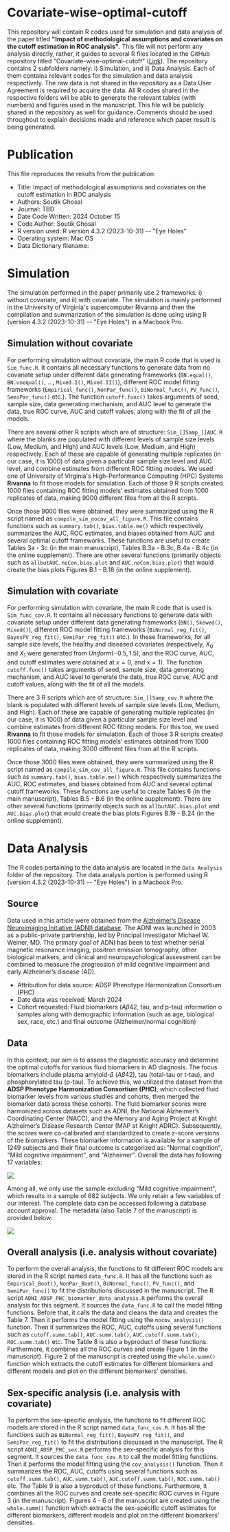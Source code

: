 # Covariate-wise-optimal-cutoff
This repository will contain R codes used for simulation and data analysis of the paper titled **"Impact of methodological assumptions and covariates on the cutoff estimation in ROC analysis"**. This file will not perform any analysis directly, rather, it guides to several R files located in the GitHub repository titled "Covariate-wise-optimal-cutoff" ([Link](https://github.com/soutikghosal/Covariate-wise-optimal-cutoff)). The repository contains 2 subfolders namely: i) Simulation, and ii) Data Analysis. Each of them contains relevant codes for the simulation and data analysis respectively. The raw data is not shared in the repository as a Data User Agreement is required to acquire the data. All R codes shared in the respective folders will be able to generate the relevant tables (with numbers) and figures used in the manuscript. This file will be publicly shared in the repository as well for guidance. Comments should be used throughout to explain decisions made and reference which paper result is being generated. 

# Publication
This file reproduces the results from the publication:

* Title: Impact of methodological assumptions and covariates on the cutoff estimation in ROC analysis
* Authors: Soutik Ghosal
* Journal: TBD
* Date Code Written: 2024 October 15
* Code Author: Soutik Ghosal
* R version used: R version 4.3.2 (2023-10-31) -- "Eye Holes"
* Operating system: Mac OS
* Data Dictionary filename:

# Simulation

The simulation performed in the paper primarily use 2 frameworks: i) without covariate, and ii) with covariate. The simulation is mainly performed in the University of Virginia's supercomputer Rivanna and then the compilation and summarization of the simulation is done using using R (version 4.3.2 (2023-10-31) -- "Eye Holes") in a Macbook Pro.

## Simulation without covariate

For performing simulation without covariate, the main R code that is used is `Sim_func.R`. It contains all necessary functions to generate data from no covariate setup under different data generating frameworks (`BN.equal()`, `BN.unequal()`, $\ldots$, `Mixed.I()`, `Mixed.II()`), different ROC model fitting frameworks (`Empirical_func()`, `NonPar_func()`, `BiNormal_func()`, `PV_func()`, `SemiPar_func()` etc.). The function `cutoff.func()` takes arguments of seed, sample size, data generating mechanism, and AUC level to generate the data, true ROC curve, AUC and cutoff values, along with the fit of all the models.

<p>

There are several other R scripts which are of structure: `Sim_[]Samp_[]AUC.R` where the blanks are populated with different levels of sample size levels (Low, Medium, and High) and AUC levels (Low, Medium, and High) respectively. Each of these are capable of generating multiple replicates (in our case, it is 1000) of data given a particular sample size level and AUC level, and combine estimates from different ROC fitting models. We used one of University of Virginia's High-Performance Computing (HPC) Systems **Rivanna** to fit those models for simulation. Each of those 9 R scripts created 1000 files containing ROC fitting models' estimates obtained from 1000 replicates of data, making 9000 different files from all the R scripts.

<p>

Once those 9000 files were obtained, they were summarized using the R script named as `compile_sim_nocov_all_figure.R`. This file contains functions such as `summary.tab()`, `bias.table.me()` which respectively summarizes the AUC, ROC estimates, and biases obtained from AUC and several optimal cutoff frameworks. These functions are useful to create Tables 3a - 3c (in the main manuscript), Tables B.3a - B.3c, B.4a - B.4c (in the online supplement). There are other several functions (primarily objects such as `allbutAUC.noCon.bias.plot` and `AUC.noCon.bias.plot`) that would create the bias plots Figures B.1 - B.18 (in the online supplement).

## Simulation with covariate

For performing simulation with covariate, the main R code that is used is `Sim_func_cov.R`. It contains all necessary functions to generate data with covariate setup under different data generating frameworks (`BN()`, `Skewed()`, `Mixed()`), different ROC model fitting frameworks (`BiNormal_reg_fit()`, `BayesPV_reg_fit()`, `SemiPar_reg_fit()` etc.). In these frameworks, for all sample size levels, the healthy and diseased covariates (respectively, $X_0$ and $X_1$ were generated from $Uniform(-0.5, 1.5)$, and the ROC curve, AUC, and cutoff estimates were obtained at $x=0$, and $x=1$). The function `cutoff.func()` takes arguments of seed, sample size, data generating mechanism, and AUC level to generate the data, true ROC curve, AUC and cutoff values, along with the fit of all the models.

<p>

There are 3 R scripts which are of structure: `Sim_[]Samp_cov.R` where the blank is populated with different levels of sample size levels (Low, Medium, and High). Each of these are capable of generating multiple replicates (in our case, it is 1000) of data given a particular sample size level and combine estimates from different ROC fitting models. For this too, we used **Rivanna** to fit those models for simulation. Each of those 3 R scripts created 1000 files containing ROC fitting models' estimates obtained from 1000 replicates of data, making 3000 different files from all the R scripts.

<p>

Once those 3000 files were obtained, they were summarized using the R script named as `compile_sim_cov_all_figure.R`. This file contains functions such as `summary.tab()`, `bias.table.me()` which respectively summarizes the AUC, ROC estimates, and biases obtained from AUC and several optimal cutoff frameworks. These functions are useful to create Tables 6 (in the main manuscript), Tables B.5 - B.6 (in the online supplement). There are other several functions (primarily objects such as `allbutAUC.bias.plot` and `AUC.bias.plot`) that would create the bias plots Figures B.19 - B.24 (in the online supplement).


# Data Analysis

The R codes pertaining to the data analysis are located in the `Data Analysis` folder of the repository. The data analysis portion is performed using R (version 4.3.2 (2023-10-31) -- "Eye Holes") in a Macbook Pro.

## Source

Data used in this article were obtained from the [Alzheimer’s Disease Neuroimaging Initiative (ADNI) database](adni.loni.usc.edu). The ADNI was launched in 2003 as a public-private partnership, led by Principal Investigator Michael W. Weiner, MD. The primary goal of ADNI has been to test whether serial magnetic resonance imaging, positron emission tomography, other biological markers, and clinical and neuropsychological assessment can be combined to measure the progression of mild cognitive impairment and early Alzheimer’s disease (AD). 

* Attribution for data source: ADSP Phenotype Harmonization Consortium (PHC)
* Date data was received: March 2024
* Cohort requested: Fluid biomarkers ($A\beta 42$, tau, and p-tau) information o samples along with demographic information (such as age, biological sex, race, etc.) and final outcome (Alzheimer/normal cognition) 


## Data

In this context, our aim is to assess the diagnostic accuracy and determine the optimal cutoffs for various fluid biomarkers in AD diagnosis. The focus biomarkers include plasma amyloid-$\beta$ ($A\beta 42$), tau (total-tau or t-tau), and phosphorylated tau (p-tau). To achieve this, we utilized the dataset from the **ADSP Phenotype Harmonization Consortium (PHC)**, which collected fluid biomarker levels from various studies and cohorts, then merged the biomarker data across these cohorts. The fluid biomarker scores were harmonized across datasets such as ADNI, the National Alzheimer’s Coordinating Center (NACC), and the Memory and Aging Project at Knight Alzheimer’s Disease Research Center (MAP at Knight ADRC). Subsequently, the scores were co-calibrated and standardized to create z-score versions of the biomarkers. These biomarker information is available for a sample of 1249 subjects and their final outcome is categorized as: "Normal cognition", "Mild cognitive impairment", and "Alzheimer". Overall the data has following 17 variables:
</p>

![](snippet2.png)
</p>
  
Among all, we only use the sample excluding "Mild cognitive impairment", which results in a sample of 682 subjects. We only retain a few variables of our interest. The complete data can be accessed following a database account approval. The metadata (also Table 7 of the manuscript) is provided below:
</p>

![](metadata.png)
</p>

## Overall analysis (i.e. analysis without covariate)

To perform the overall analysis, the functions to fit different ROC models are stored in the R script named `data_func.R`. It has all the functions such as `Empirical_Boot()`, `NonPar_Boot()`, `BiNormal_func()`, `PV_func()`, and `SemiPar_func()` to fit the distributions discussed in the manuscript. The R script `ADNI_ADSP_PHC_biomarker_data_analysis.R` performs the overall analysis for this segment. It sources the `data_func.R` to call the model fitting functions. Before that, it calls the data and cleans the data and creates the Table 7. Then it performs the model fitting using the `nocov_analysis()` function. Then it summarizes the ROC, AUC, cutoffs using several functions such as `cutoff.summ.tab()`, `AUC.summ.tab()`, `AUC.cutoff.summ.tab()`, `ROC.summ.tab()` etc. The Table 8 is also a byproduct of these functions. Furthermore, it combines all the ROC curves and create Figure 1 (in the manuscript). Figure 2 of the manuscript is created using the `whole.summ()` function which extracts the cutoff estimates for different biomarkers and different models and plot on the different biomarkers' densities.

## Sex-specific analysis (i.e. analysis with covariate)

To perform the sex-specific analysis, the functions to fit different ROC models are stored in the R script named `data_func_cov.R`. It has all the functions such as `BiNormal_reg_fit()`, `BayesPV_reg_fit()`, and `SemiPar_reg_fit()` to fit the distributions discussed in the manuscript. The R script `ADNI_ADSP_PHC_sex.R` performs the sex-specific analysis for this segment. It sources the `data_func_cov.R` to call the model fitting functions. Then it performs the model fitting using the `cov_analysis()` function. Then it summarizes the ROC, AUC, cutoffs using several functions such as `cutoff.summ.tab()`, `AUC.summ.tab()`, `AUC.cutoff.summ.tab()`, `ROC.summ.tab()` etc. The Table 9 is also a byproduct of these functions. Furthermore, it combines all the ROC curves and create sex-specific ROC curves in Figure 3 (in the manuscript). Figures 4 - 6 of the manuscript are created using the `whole.summ()` function which extracts the sex-specific cutoff estimates for different biomarkers, different models and plot on the different biomarkers' densities.
